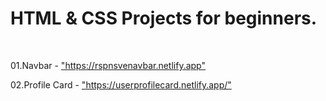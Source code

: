 <h1>HTML & CSS Projects for beginners.</h1>
</br>
<p>01.Navbar - <a href="https://rspnsvenavbar.netlify.app">"https://rspnsvenavbar.netlify.app"</a></p>
<p>02.Profile Card - <a href="https://userprofilecard.netlify.app/">"https://userprofilecard.netlify.app/"</a></p>